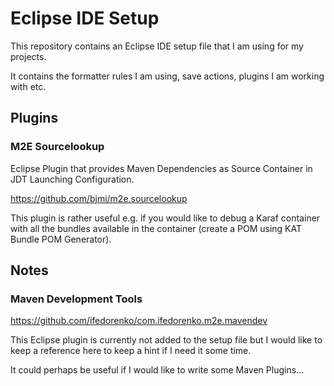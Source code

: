 # Eclipse IDE Setup

This repository contains an Eclipse IDE setup file that I am using for my projects.

It contains the formatter rules I am using, save actions, plugins I am working with etc.

## Plugins

### M2E Sourcelookup

Eclipse Plugin that provides Maven Dependencies as Source Container in JDT Launching Configuration.

https://github.com/bjmi/m2e.sourcelookup

This plugin is rather useful e.g. if you would like to debug a Karaf container with all the bundles available in the container (create a POM using KAT Bundle POM Generator).

## Notes

### Maven Development Tools

https://github.com/ifedorenko/com.ifedorenko.m2e.mavendev

This Eclipse plugin is currently not added to the setup file but I would like to keep a reference here to keep a hint if I need it some time.

It could perhaps be useful if I would like to write some Maven Plugins...
